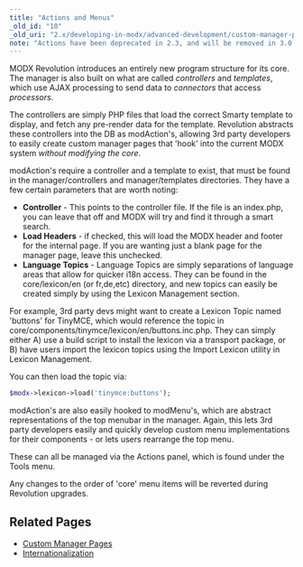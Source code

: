 ```yaml
---
title: "Actions and Menus"
_old_id: "10"
_old_uri: "2.x/developing-in-modx/advanced-development/custom-manager-pages/actions-and-menus"
note: "Actions have been deprecated in 2.3, and will be removed in 3.0."
---
```


MODX Revolution introduces an entirely new program structure for its core. The manager is also built on what are called _controllers_ and _templates_, which use AJAX processing to send data to _connectors_ that access _processors_.

The controllers are simply PHP files that load the correct Smarty template to display, and fetch any pre-render data for the template. Revolution abstracts these controllers into the DB as modAction's, allowing 3rd party developers to easily create custom manager pages that 'hook' into the current MODX system _without modifying the core_.

modAction's require a controller and a template to exist, that must be found in the manager/controllers and manager/templates directories. They have a few certain parameters that are worth noting:

- **Controller** - This points to the controller file. If the file is an index.php, you can leave that off and MODX will try and find it through a smart search.
- **Load Headers** - if checked, this will load the MODX header and footer for the internal page. If you are wanting just a blank page for the manager page, leave this unchecked.
- **Language Topics** - Language Topics are simply separations of language areas that allow for quicker i18n access. They can be found in the core/lexicon/en (or fr,de,etc) directory, and new topics can easily be created simply by using the Lexicon Management section.

For example, 3rd party devs might want to create a Lexicon Topic named 'buttons' for TinyMCE, which would reference the topic in core/components/tinymce/lexicon/en/buttons.inc.php. They can simply either A) use a build script to install the lexicon via a transport package, or B) have users import the lexicon topics using the Import Lexicon utility in Lexicon Management.

You can then load the topic via:

``` php
$modx->lexicon->load('tinymce:buttons');
```

modAction's are also easily hooked to modMenu's, which are abstract representations of the top menubar in the manager. Again, this lets 3rd party developers easily and quickly develop custom menu implementations for their components - or lets users rearrange the top menu.

These can all be managed via the Actions panel, which is found under the Tools menu.

Any changes to the order of 'core' menu items will be reverted during Revolution upgrades.

## Related Pages

- [Custom Manager Pages](extending-modx/custom-manager-pages "Custom Manager Pages")
- [Internationalization](extending-modx/internationalization "Internationalization")
